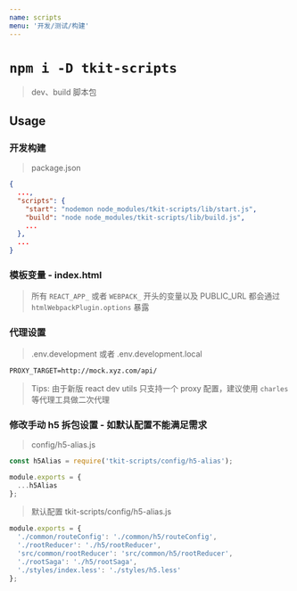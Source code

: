 ```yaml
---
name: scripts
menu: '开发/测试/构建'
---
```


# `npm i -D tkit-scripts`

> dev、build 脚本包

## Usage

### 开发构建

> package.json

```json
{
  ...,
  "scripts": {
    "start": "nodemon node_modules/tkit-scripts/lib/start.js",
    "build": "node node_modules/tkit-scripts/lib/build.js",
    ...
  },
  ...
}
```

### 模板变量 - index.html

> 所有 `REACT_APP_` 或者 `WEBPACK_` 开头的变量以及 PUBLIC_URL 都会通过 `htmlWebpackPlugin.options` 暴露

### 代理设置

> .env.development 或者 .env.development.local

```env
PROXY_TARGET=http://mock.xyz.com/api/
```

> Tips: 由于新版 react dev utils 只支持一个 proxy 配置，建议使用 `charles` 等代理工具做二次代理

### 修改手动 h5 拆包设置 - 如默认配置不能满足需求

> config/h5-alias.js

```js
const h5Alias = require('tkit-scripts/config/h5-alias');

module.exports = {
  ...h5Alias
};
```

> 默认配置 tkit-scripts/config/h5-alias.js

```js
module.exports = {
  './common/routeConfig': './common/h5/routeConfig',
  './rootReducer': './h5/rootReducer',
  'src/common/rootReducer': 'src/common/h5/rootReducer',
  './rootSaga': './h5/rootSaga',
  './styles/index.less': './styles/h5.less'
};
```
